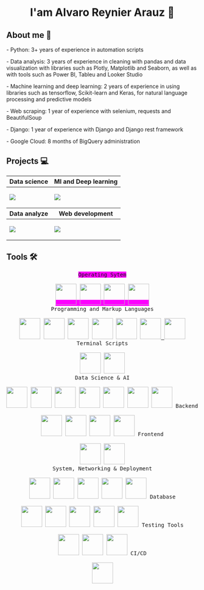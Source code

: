 <div>
<div align=center>
<h1>I'am Alvaro Reynier Arauz   👋</h1>
</div>
<div>
 <h2>About me 🤵</h2>
<p>- Python: 3+ years of experience in automation scripts</p>
<p>- Data analysis: 3 years of experience in cleaning with pandas and data visualization with libraries such
     as Plotly, Matplotlib and Seaborn, as well as with tools such as Power BI, Tableu and Looker
     Studio</p>
<p>- Machine learning and deep learning: 2 years of experience in using libraries such as
     tensorflow, Scikit-learn and Keras, for natural language processing and predictive
     models </p>
<p>- Web scraping: 1 year of experience with selenium, requests and BeautifulSoup</p>
<p>- Django: 1 year of experience with Django and Django rest framework</p>
<p>- Google Cloud: 8 months of BigQuery administration</p>
</div>
<div>
 <h2>Projects 💻</h2>
<table>
<thead>
  <tr>
    <th>Data science </th>
    <th>Ml and Deep learning</th>
  </tr>
</thead>
<tbody>
  <tr>
    <td>
     
   [![](https://github-readme-stats.vercel.app/api/pin/?username=AlvaroReynier&repo=Process_Natural_Language_Airport_sentiments&bg_color=45,fc00ff,00dbde&title_color=fff&text_color=fff&show_owner=true)](https://github.com/AlvaroReynier/Process_Natural_Language_Airport_sentiments)
     
   </td>
    <td>
     
  [![](https://github-readme-stats.vercel.app/api/pin/?username=AlvaroReynier&repo=Chatbot-mesero&bg_color=45,fc00ff,00dbde&title_color=fff&text_color=fff&show_owner=true)](https://github.com/AlvaroReynier/Chatbot-mesero)
     
   </td> 
  </tr>
</tbody>
<thead>
    <th>Data analyze</th>
    <th>Web development</th>
</thead>
<tbody>
  <tr>
    <td>
     
  [![](https://github-readme-stats.vercel.app/api/pin/?username=AlvaroReynier&repo=project-Alerta-Amber-&bg_color=45,fc00ff,00dbde&title_color=fff&text_color=fff&show_owner=true)](https://alertaamber-en-panama.website)
     
   </td>
   <td>
    
   [![](https://github-readme-stats.vercel.app/api/pin/?username=AlvaroReynier&repo=GYM_project&bg_color=45,fc00ff,00dbde&title_color=fff&text_color=fff&show_owner=true)](https://robertgym.com)
     
   </td>
    
  </tr>
   
</tbody>
</table>

 

</div>

<h2>Tools 🛠️ </h2>
<p align=center>
<kbd style="background-color: #fc00ff">
      <kbd>Operating Sytem</kbd>
      <br>
      <br>
        <a href="https://www.microsoft.com/en-us/windows" title="microsoft" target="_blank"><img width="55px" src="https://cdn.jsdelivr.net/gh/devicons/devicon/icons/windows8/windows8-original.svg" /></a>
        <a href="https://pop.system76.com/" title="Pop!_OS" target="_blank"><img width="55px" src="https://upload.wikimedia.org/wikipedia/commons/4/46/Pop%21_OS_Icon.svg" /></a>
        <a href="https://ubuntu.com/" title="Ubuntu" target="_blank"><img width="55px" src="https://cdn.jsdelivr.net/gh/devicons/devicon/icons/ubuntu/ubuntu-original.svg" /></a>
        <a href="https://fedora.org/" title="Fedora" target="_blank"><img width="55px" src="https://upload.wikimedia.org/wikipedia/commons/3/3f/Fedora_logo.svg" /></a>
</kbd>
 <br>
<kbd>
      <kbd>Programming and Markup Languages</kbd>
      <br>
      <br>
        <a href="https://www.python.org/" title="Python" target="_blank"><img width="55px" src="https://cdn.jsdelivr.net/gh/devicons/devicon/icons/python/python-original.svg" /></a>
        <a href="https://www.r-project.org/" title="R" target="_blank"><img width="55px" src="https://cdn.jsdelivr.net/gh/devicons/devicon/icons/r/r-original.svg" /></a>
        <a href="https://www.cprogramming.com/" title="C" target="_blank"><img width="55px" src="https://cdn.jsdelivr.net/gh/devicons/devicon/icons/c/c-original.svg" /></a>
        <a href="https://www.java.com/en/" title="Java" target="_blank"><img width="55px" src="https://cdn.jsdelivr.net/gh/devicons/devicon/icons/java/java-plain.svg" /></a>
        <a href="https://developer.mozilla.org/en-US/docs/Web/JavaScript" title="JavaScript" target="_blank"><img width="55px" src="https://cdn.jsdelivr.net/gh/devicons/devicon/icons/javascript/javascript-plain.svg" /></a>
        <a href="https://html.com/html5/" title="Html" target="_blank"><img width="55px" src="https://cdn.jsdelivr.net/gh/devicons/devicon/icons/html5/html5-original.svg" /> </a>
        <a href="https://www.markdownguide.org/" title="Markdown" target="_blank"><img width="55px" src="https://cdn.jsdelivr.net/gh/devicons/devicon/icons/markdown/markdown-original.svg" /></a>
</kbd>
<kbd>
      <kbd>Terminal Scripts</kbd>
      <br>
      <br>
        <a href="https://www.gnu.org/software/bash/" title="Bash" target="_blank"><img width="55px" src="https://cdn.jsdelivr.net/gh/devicons/devicon/icons/bash/bash-plain.svg" /></a>
        <a href="https://learn.microsoft.com/en-us/powershell/" title="Powershell" target="_blank"><img width="55px" src="https://upload.wikimedia.org/wikipedia/commons/a/af/PowerShell_Core_6.0_icon.png" /></a>
</kbd>
<br>
<kbd>
      <kbd>Data Science & AI</kbd>
      <br>
      <br>
      <a href='https://www.tensorflow.org/' title="Tensorflow" target="_blank"><img width="55px" src="https://cdn.jsdelivr.net/gh/devicons/devicon/icons/tensorflow/tensorflow-original.svg" /></a>
      <a href="https://pytorch.org" title="Pytorch" target="_blank"><img width="55px" src="https://cdn.jsdelivr.net/gh/devicons/devicon/icons/pytorch/pytorch-plain-wordmark.svg" /></a>
      <a href="https://numpy.org/" title="Numpy" target="_blank"><img width="55px" src="https://cdn.jsdelivr.net/gh/devicons/devicon/icons/numpy/numpy-original.svg" /></a>
      <a href="https://pandas.pydata.org/" title="Pandas" target="_blank"><img width="55px" src="https://cdn.jsdelivr.net/gh/devicons/devicon/icons/pandas/pandas-original-wordmark.svg" /></a>
      <a href="https://matplotlib.org/" title="Matplotlib" target="_blank"><img width="55px" src="https://upload.wikimedia.org/wikipedia/commons/8/84/Matplotlib_icon.svg" /></a>
      <a href="https://scikit-learn.org/stable/" title="Scikit-learn" target="_blank"><img width="55px" src="https://logos-download.com/wp-content/uploads/2021/01/Scikit_Learn_Logo.png" /></a>
      <a href="https://opencv.org/" title="Opencv" target="_blank"><img width="55px" src="https://cdn.jsdelivr.net/gh/devicons/devicon/icons/opencv/opencv-original-wordmark.svg" /></a>
</kbd>
<kbd>
      <kbd>Backend</kbd>
      <br>
      <br>
        <a href="https://www.djangoproject.com/" title="Django" target="_blank"><img width="55px" src="https://cdn.jsdelivr.net/gh/devicons/devicon/icons/django/django-plain.svg" /></a> 
        <a href="https://www.django-rest-framework.org" title="Djangorest" target="_blank"><img width="55px" src="https://cdn.jsdelivr.net/gh/devicons/devicon/icons/djangorest/djangorest-original.svg" /></a>
        <a href="https://flask.palletsprojects.com/en/stable/" title="Flask" target="_blank"><img width="55px" src="https://cdn.jsdelivr.net/gh/devicons/devicon/icons/flask/flask-original.svg" /></a> 
        <a href="https://fastapi.tiangolo.com" title="Fastapi" target="_blank"><img width="55px" src="https://cdn.jsdelivr.net/gh/devicons/devicon/icons/fastapi/fastapi-plain.svg" /></a>
</kbd>
<kbd>
      <kbd>Frontend</kbd>
      <br>
      <br>
        <a href="https://react.dev" title="React" target="_blank"><img width="55px" src="https://cdn.jsdelivr.net/gh/devicons/devicon/icons/react/react-original.svg" /></a>
        <a href="https://tailwindcss.com" title="Tailwindcss" target="_blank"><img width="55px" src="https://cdn.jsdelivr.net/gh/devicons/devicon/icons/tailwindcss/tailwindcss-original-wordmark.svg" /></a>
</kbd>
<br>
<kbd>
      <kbd>System, Networking & Deployment</kbd>
      <br>
      <br>
      <a href="https://www.Github.com/" title="Github" target="_blank"><img width="55px" src="https://cdn.jsdelivr.net/gh/devicons/devicon/icons/github/github-original-wordmark.svg" /></a>
      <a href="https://git-scm.com/" title="Git" target="_blank"><img width="55px" src="https://cdn.jsdelivr.net/gh/devicons/devicon/icons/git/git-plain.svg" /></a>
      <a href="https://www.docker.com/" title="Docker" target="_blank"><img width="55px" src="https://cdn.jsdelivr.net/gh/devicons/devicon/icons/docker/docker-plain.svg" /></a>
      <a href="https://railway.app/" title="Railway" target="_blank"><img width="55px" src="https://railway.app/brand/logo-light.svg" /></a> 
      <a href="https://cloud.google.com" title="Google cloud" target="_blank"><img width="55px" src="https://cdn.jsdelivr.net/gh/devicons/devicon/icons/googlecloud/googlecloud-original.svg" /></a> 
</kbd>
<kbd>
      <kbd>Database</kbd>
      <br>
      <br>
      <a href="https://www.mysql.com/" title="Mysql" target="_blank"><img width="55px" src="https://static.cdnlogo.com/logos/m/47/mysql.svg" /></a>
      <a href="https://www.postgresql.org/" title="Postgresql" target="_blank"><img width="55px" src="https://cdn.jsdelivr.net/gh/devicons/devicon/icons/postgresql/postgresql-original.svg" /></a>
      <a href="https://www.microsoft.com/en-us/sql-server/sql-server-downloads" title="Sql-server" target="_blank"><img width="55px" src="https://cdn.jsdelivr.net/gh/devicons/devicon/icons/microsoftsqlserver/microsoftsqlserver-plain-wordmark.svg" /></a>
      <a href="https://www.mongodb.com" title="Mongodb" target="_blank"><img width="55px" src="https://cdn.jsdelivr.net/gh/devicons/devicon/icons/mongodb/mongodb-original-wordmark.svg" /></a>
      <a href="https://redis.io" title="Redis" target="_blank"><img width="55px" src="https://cdn.jsdelivr.net/gh/devicons/devicon/icons/redis/redis-plain.svg" /></a>
</kbd>
<kbd>
      <kbd>Testing Tools</kbd>
      <br>
      <br>
      <a href="https://docs.pytest.org/en/stable/" title="Pytest" target="_blank"><img width="55px" src="https://cdn.jsdelivr.net/gh/devicons/devicon/icons/pytest/pytest-original-wordmark.svg" /></a>
      <a href="https://www.selenium.dev" title="Selenium" target="_blank"><img width="55px" src="https://cdn.jsdelivr.net/gh/devicons/devicon/icons/selenium/selenium-original.svg" /></a>
      <a href="https://www.postman.com" title="Postman" target="_blank"><img width="55px" src="https://cdn.jsdelivr.net/gh/devicons/devicon/icons/postman/postman-original.svg" /></a>
</kbd>
<kbd>
      <kbd>CI/CD</kbd>
      <br>
      <br>
      <a href="https://docs.github.com/en/actions" title="Github actions" target="_blank"><img width="55px" src="https://cdn.jsdelivr.net/gh/devicons/devicon/icons/githubactions/githubactions-original.svg" /></a>
</kbd>
</p>

<br/>
</div>

<!--
**AlvaroReynier/AlvaroReynier** is a ✨ _special_ ✨ repository because its `README.md` (this file) appears on your GitHub profile.

Here are some ideas to get you started:

- 🔭 I’m currently working on ...
- 🌱 I’m currently learning ...
- 👯 I’m looking to collaborate on ...
- 🤔 I’m looking for help with ...
- 💬 Ask me about ...
- 📫 How to reach me: ...
- 😄 Pronouns: ...
- ⚡ Fun fact: ...
-->
